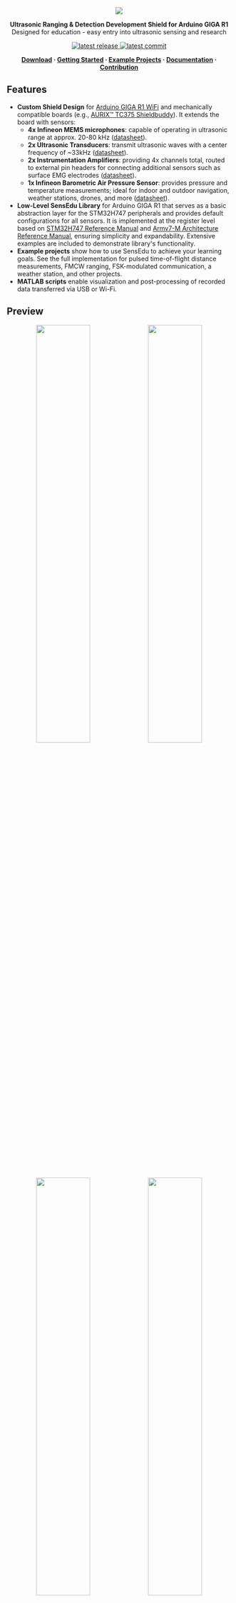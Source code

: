 <p align="center">
  <img src="https://ik.imagekit.io/vladysor/SensEdu/SensEdu.png?updatedAt=1737991670936">
</p>

<p align="center"><b>Ultrasonic Ranging & Detection Development Shield for Arduino GIGA R1</b><br>
Designed for education - easy entry into ultrasonic sensing and research</p>

<p align="center">
  <a href="https://github.com/ShiegeChan/SensEdu/releases/" target="_blank">
    <img src="https://img.shields.io/github/v/release/ShiegeChan/Edusense?include_prereleases" alt="latest release" />
  </a>
  <a href="https://github.com/ShiegeChan/SensEdu/commits/main" target="_blank">
    <img src="https://img.shields.io/github/last-commit/ShiegeChan/Edusense" alt="latest commit" />
  </a>
</p>

<b>
<p align="center">
	<a href="https://github.com/ShiegeChan/SensEdu/releases" target="_blank">Download</a> ·
	<a href="https://shiegechan.github.io/SensEdu/getting-started/" target="_blank">Getting Started</a> ·
	<a href="https://shiegechan.github.io/SensEdu/projects/" target="_blank">Example Projects</a> ·
	<a href="https://shiegechan.github.io/SensEdu/" target="_blank">Documentation</a> ·
	<a href="https://shiegechan.github.io/SensEdu/contributing/" target="_blank">Contribution</a>
</p>
</b>

## Features

* **Custom Shield Design** for <a href="https://docs.arduino.cc/hardware/giga-r1-wifi/?queryID=undefined" target="_blank">Arduino GIGA R1 WiFi</a> and mechanically compatible boards (e.g., <a href="https://www.infineon.com/evaluation-board/KIT-A2G-TC375-ARD-SB" target="_blank">AURIX™ TC375 Shieldbuddy</a>). It extends the board with sensors:
  * **4x Infineon MEMS microphones**: capable of operating in ultrasonic range at approx. 20-80 kHz (<a href="https://www.infineon.com/assets/row/public/documents/24/49/infineon-im73a135-datasheet-en.pdf" target="_blank">datasheet</a>).
  * **2x Ultrasonic Transducers**: transmit ultrasonic waves with a center frequency of ~33kHz (<a href="https://www.farnell.com/datasheets/4413630.pdf?_gl=1*1fltz5c*_gcl_au*MTQwMTY3ODgxOC4xNzI2NDc2MDYw" target="_blank">datasheet</a>).
  * **2x Instrumentation Amplifiers**: providing 4x channels total, routed to external pin headers for connecting additional sensors such as surface EMG electrodes (<a href="https://www.analog.com/media/en/technical-documentation/data-sheets/ad8222.pdf" target= "_blank">datasheet</a>).
  * **1x Infineon Barometric Air Pressure Sensor**: provides pressure and temperature measurements; ideal for indoor and outdoor navigation, weather stations, drones, and more (<a href="https://www.infineon.com/dgdl/Infineon-DPS310-DataSheet-v01_02-EN.pdf?fileId=5546d462576f34750157750826c42242" target="_blank">datasheet</a>).
* **Low-Level SensEdu Library** for Arduino GIGA R1 that serves as a basic abstraction layer for the STM32H747 peripherals and provides default configurations for all sensors. It is implemented at the register level based on <a href="https://www.st.com/resource/en/reference_manual/rm0399-stm32h745755-and-stm32h747757-advanced-armbased-32bit-mcus-stmicroelectronics.pdf" target="_blank">STM32H747 Reference Manual</a> and <a href="https://developer.arm.com/documentation/ddi0403/latest/" target="_blank"> Armv7-M Architecture Reference Manual</a>, ensuring simplicity and expandability. Extensive examples are included to demonstrate library's functionality.
* **Example projects** show how to use SensEdu to achieve your learning goals. See the full implementation for pulsed time-of-flight distance measurements, FMCW ranging, FSK-modulated communication, a weather station, and other projects.
* **MATLAB scripts** enable visualization and post-processing of recorded data transferred via USB or Wi-Fi.


## Preview

<p align="center" style="margin:0">
  <img src="https://ik.imagekit.io/vladysor/SensEdu/UltraSoundDistanceMeasurements.png?updatedAt=1737991669929" width="49%">
  <img src="https://ik.imagekit.io/vladysor/SensEdu/xcorr.png?updatedAt=1737991668627" width="49%">
  <img src="https://ik.imagekit.io/vladysor/SensEdu/WiFi_comms.png?updatedAt=1737991665342" width="49%">
  <img src="https://ik.imagekit.io/vladysor/SensEdu/ChirpSignalGen.png?updatedAt=1741772505954" width="49%">
  <img src="https://ik.imagekit.io/vladysor/SensEdu/FMCW.png?updatedAt=1741703584379">
</p>


## Installation

1. Download the latest release version from the <a href="https://github.com/ShiegeChan/SensEdu/releases" target="_blank">Download page</a>.
2. Extract the downloaded files and place the **libraries** folder into: `C:\Users\your_username\Documents\Arduino\`.
3. The **projects** folder can be placed anywhere in your system.
4. Open the <a href="https://www.arduino.cc/en/software" target="_blank">Arduino IDE</a> and install **Arduino Giga R1 board package** via the Boards Manager.

<p align="left" style="margin:0">
  <img src="https://ik.imagekit.io/vladysor/SensEdu/installation_guide.gif?updatedAt=1737991664227">
</p>
<p align="left" style="margin:0">
  <img src="https://ik.imagekit.io/vladysor/SensEdu/boards_manager.png?updatedAt=1737991662410" width="50%">
</p>


## Starting a Project

To get started, you can explore the hardware interface by following the examples provided in the SensEdu library (`Arduino\libraries\SensEdu\examples\`). A detailed description of all functions can be found in the <a href="https://shiegechan.github.io/SensEdu/library/" target="_blank">Documentation</a> under the "SensEdu Library" section.

In the `projects/` directory, you will find several complete projects designed for this board, including:
* **Ultrasonic Pulse-Echo Ranging**
* **Ultrasonic Pulse-Echo Ranging with Wi-Fi + GUI** - *in progress (25%)*
* **Ultrasonic Chirp Generation**
* **Ultrasonic FMCW Ranging**
* **Ultrasonic Doppler Velocimeter** - *coming soon*
* **Ultrasonic FSK Communication Link** - *coming soon*
* **EMG BioInputs** - *in progress (75%)*
* **Weather Station** - *in progress (50%)*

Detailed overview for each project is available in the "Projects" section of the <a href="https://shiegechan.github.io/SensEdu/projects/" target="_blank">Documentation</a>.


## Support

If you would like to contribute, please open a pull request!
Suggest improvements or check out already opened <a href="https://github.com/ShiegeChan/SensEdu/issues" target="_blank">issues</a> to help fix bugs or add new features.

## Acknowledgments

SensEdu was made possible thanks to these freely available tools:

* [Arduino] and [Arduino IDE 2.x]
* [XENSIV™ Digital Pressure Sensor Arduino Library]
* [STM32H747 Documentation] and [STM32CubeMX]
* [Jekyll] and [Just the Docs] template
* [KiCAD]


## License

* [**GPL-3.0 license**](https://github.com/ShiegeChan/SensEdu/blob/main/LICENSE)

[Arduino IDE 2.x]: https://github.com/arduino/arduino-ide
[Arduino]: https://www.arduino.cc/
[XENSIV™ Digital Pressure Sensor Arduino Library]: https://github.com/Infineon/arduino-xensiv-dps3xx
[STM32H747 Documentation]: https://www.st.com/en/microcontrollers-microprocessors/stm32h747-757/documentation.html
[STM32CubeMX]: https://www.st.com/en/development-tools/stm32cubemx.html
[Jekyll]: https://jekyllrb.com/
[Just the Docs]: https://github.com/just-the-docs/just-the-docs/tree/main
[STM32H747]: https://www.st.com/en/microcontrollers-microprocessors/stm32h747-757.html
[Arduino GIGA R1 WiFi]: https://docs.arduino.cc/hardware/giga-r1-wifi/
[KiCad]: https://www.kicad.org/